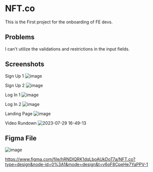 # NFT.co

This is the First project for the onboarding of FE devs.

## Problems

I can't utilize the validations and restrictions in the input fields.

## Screenshots

Sign Up 1
![image](https://github.com/patkyu/nft.co.8nergy/assets/87472224/b264d068-8a3e-43d6-a99b-1d2d47db17c8)

Sign Up 2
![image](https://github.com/patkyu/nft.co.8nergy/assets/87472224/76169ef5-ed1b-4e3c-9c63-3a8fa1799ec8)

Log In 1
![image](https://github.com/patkyu/nft.co.8nergy/assets/87472224/da0559bf-fd92-4af2-b8c6-df37ec1d7ac4)

Log In 2
![image](https://github.com/patkyu/nft.co.8nergy/assets/87472224/7c8a2e5f-6760-4c78-a9ca-3e240f1d39bf)

Landing Page
![image](https://github.com/patkyu/nft.co.8nergy/assets/87472224/ad2c48e9-c438-4f83-b0ed-05b8903a390a)

Video Rundown
![2023-07-29 16-49-13](https://github.com/patkyu/nft.co.8nergy/assets/87472224/e91da768-27ff-4367-8ac9-11698bcab827)

## Figma File

![image](https://github.com/patkyu/nft.co.8nergy/assets/87472224/d30b3d17-2e70-45f2-92b9-b166f9801128)


https://www.figma.com/file/hRNDlQRK1dqLboAUkDoT7a/NFT.co?type=design&node-id=0%3A1&mode=design&t=v6oF8CpeHe7YaPPV-1
